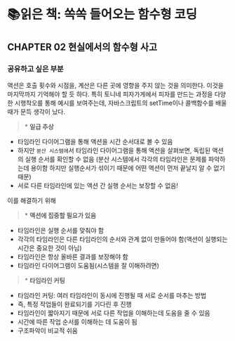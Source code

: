 # 📚읽은 책: 쏙쏙 들어오는 함수형 코딩

## CHAPTER 02 현실에서의 함수형 사고

### 공유하고 싶은 부분

액션은 호출 횟수와 시점을, 계산은 다른 곳에 영향을 주지 않는 것을 의미한다. 이것을 마지막까지 기억해야 할 듯 하다. 특히 토니네 피자가게에서 피자를 만드는 과정을 다양한 시행착오를 통해 예시를 보여주는데, 자바스크립트의 setTime이나 콜백함수를 배울 때가 문득 생각이 났다.

> $*$ **일급 추상**

- 타임라인 다이어그램을 통해 액션을 시간 순서대로 볼 수 있음
- 하지만 `분산 시스템에`서 타임라인 다이어그램을 통해 액션을 살펴보면, 독립된 액션의 실행 순서를 확인할 수 없음
  (분산 시스템에서 각각의 타임라인은 문제를 파악하는데 용이함 하지만 실행순서가 섞이기 때문에 어떤 액션이 먼저 끝날지 알 수 없기 때문)
- 서로 다른 타임라인에 있는 액션 간 실행 순서는 보장할 수 없음!

이를 해결하기 위해

> $*$ **액션에 집중할 필요가 있음**

- 타임라인은 실행 순서를 맞춰야 함
- 각각의 타임라인은 다른 타임라인의 순서와 관계 없이 만들어야 함(액션이 실행되는 시간은 중요한 것이 아님)
- 타임라인은 항상 올바른 결과를 보장해야 함
- 타임라인 다이어그램이 도움됨(시스템을 잘 이해하려면)

> $*$ **타임라인 커팅**

- 타임라인 커팅: 여러 타임라인이 동시에 진행될 때 서로 순서를 마추는 방법
- 즉, 특정 작업들이 완료되기를 기다린 후 진행
- 타임라인이 짧아지기 때문에 서로 다른 작업을 이해하는데 도움을 줄 수 있음
- 시간에 따른 작업 순서를 이해하는 데 도움이 됨
- 구조파악이 비교적 쉬움
